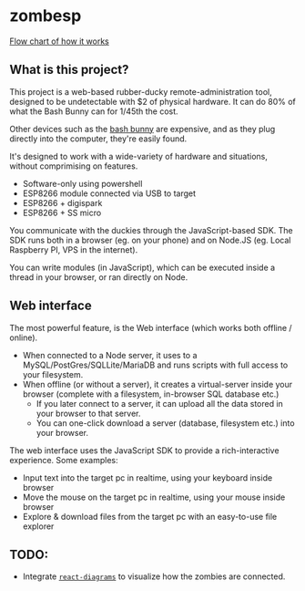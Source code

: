 # zombesp

[Flow chart of how it works](https://www.draw.io/#Hsamdenty%2Fesprat%2Fmaster%2Fspec.xml)

## What is this project?

This project is a web-based rubber-ducky remote-administration tool, designed to be undetectable with $2 of physical hardware. It can do 80% of what the Bash Bunny can for 1/45th the cost.

Other devices such as the [bash bunny](https://shop.hak5.org/products/bash-bunny) are expensive, and as they plug directly into the computer, they're easily found.

It's designed to work with a wide-variety of hardware and situations, without comprimising on features.
 - Software-only using powershell
 - ESP8266 module connected via USB to target
 - ESP8266 + digispark
 - ESP8266 + SS micro
 
You communicate with the duckies through the JavaScript-based SDK. The SDK runs both in a browser (eg. on your phone) and on Node.JS (eg. Local Raspberry PI, VPS in the internet).

You can write modules (in JavaScript), which can be executed inside a thread in your browser, or ran directly on Node.

## Web interface

The most powerful feature, is the Web interface (which works both offline / online).
 - When connected to a Node server, it uses to a MySQL/PostGres/SQLLite/MariaDB and runs scripts with full access to your filesystem.
 - When offline (or without a server), it creates a virtual-server inside your browser (complete with a filesystem, in-browser SQL database etc.)
   - If you later connect to a server, it can upload all the data stored in your browser to that server.
   - You can one-click download a server (database, filesystem etc.) into your browser.
   
The web interface uses the JavaScript SDK to provide a rich-interactive experience. Some examples:

 - Input text into the target pc in realtime, using your keyboard inside browser
 - Move the mouse on the target pc in realtime, using your mouse inside browser
 - Explore & download files from the target pc with an easy-to-use file explorer

## TODO:

- Integrate [`react-diagrams`](http://projectstorm.cloud/react-diagrams/?selectedKind=Custom%20Models&selectedStory=Custom%20animated%20links&full=0&addons=1&stories=1&panelRight=1&addonPanel=storybook%2Fcode%2Fpanel) to visualize how the zombies are connected.
